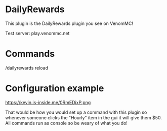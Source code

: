 # DailyRewards

This plugin is the DailyRewards plugin you see on VenomMC!

Test server: play.venommc.net

# Commands

/dailyrewards reload

# Configuration example 


https://kevin.is-inside.me/0RmEDixP.png 

That would be how you would set up a command with this plugin so whenever someone clicks the "Hourly" item in the gui it will give them $50. All commands run as console so be weary of what you do!
